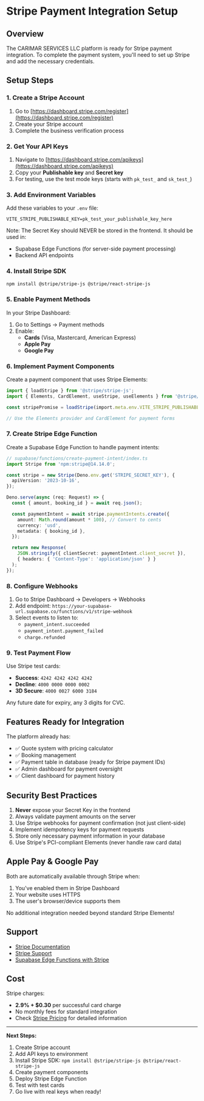 # Stripe Payment Integration Setup

## Overview

The CARIMAR SERVICES LLC platform is ready for Stripe payment integration. To complete the payment system, you'll need to set up Stripe and add the necessary credentials.

## Setup Steps

### 1. Create a Stripe Account

1. Go to [https://dashboard.stripe.com/register](https://dashboard.stripe.com/register)
2. Create your Stripe account
3. Complete the business verification process

### 2. Get Your API Keys

1. Navigate to [https://dashboard.stripe.com/apikeys](https://dashboard.stripe.com/apikeys)
2. Copy your **Publishable key** and **Secret key**
3. For testing, use the test mode keys (starts with `pk_test_` and `sk_test_`)

### 3. Add Environment Variables

Add these variables to your `.env` file:

```env
VITE_STRIPE_PUBLISHABLE_KEY=pk_test_your_publishable_key_here
```

Note: The Secret Key should NEVER be stored in the frontend. It should be used in:
- Supabase Edge Functions (for server-side payment processing)
- Backend API endpoints

### 4. Install Stripe SDK

```bash
npm install @stripe/stripe-js @stripe/react-stripe-js
```

### 5. Enable Payment Methods

In your Stripe Dashboard:

1. Go to Settings → Payment methods
2. Enable:
   - **Cards** (Visa, Mastercard, American Express)
   - **Apple Pay**
   - **Google Pay**

### 6. Implement Payment Components

Create a payment component that uses Stripe Elements:

```typescript
import { loadStripe } from '@stripe/stripe-js';
import { Elements, CardElement, useStripe, useElements } from '@stripe/react-stripe-js';

const stripePromise = loadStripe(import.meta.env.VITE_STRIPE_PUBLISHABLE_KEY);

// Use the Elements provider and CardElement for payment forms
```

### 7. Create Stripe Edge Function

Create a Supabase Edge Function to handle payment intents:

```typescript
// supabase/functions/create-payment-intent/index.ts
import Stripe from 'npm:stripe@14.14.0';

const stripe = new Stripe(Deno.env.get('STRIPE_SECRET_KEY'), {
  apiVersion: '2023-10-16',
});

Deno.serve(async (req: Request) => {
  const { amount, booking_id } = await req.json();

  const paymentIntent = await stripe.paymentIntents.create({
    amount: Math.round(amount * 100), // Convert to cents
    currency: 'usd',
    metadata: { booking_id },
  });

  return new Response(
    JSON.stringify({ clientSecret: paymentIntent.client_secret }),
    { headers: { 'Content-Type': 'application/json' } }
  );
});
```

### 8. Configure Webhooks

1. Go to Stripe Dashboard → Developers → Webhooks
2. Add endpoint: `https://your-supabase-url.supabase.co/functions/v1/stripe-webhook`
3. Select events to listen to:
   - `payment_intent.succeeded`
   - `payment_intent.payment_failed`
   - `charge.refunded`

### 9. Test Payment Flow

Use Stripe test cards:

- **Success**: `4242 4242 4242 4242`
- **Decline**: `4000 0000 0000 0002`
- **3D Secure**: `4000 0027 6000 3184`

Any future date for expiry, any 3 digits for CVC.

## Features Ready for Integration

The platform already has:

- ✅ Quote system with pricing calculator
- ✅ Booking management
- ✅ Payment table in database (ready for Stripe payment IDs)
- ✅ Admin dashboard for payment oversight
- ✅ Client dashboard for payment history

## Security Best Practices

1. **Never** expose your Secret Key in the frontend
2. Always validate payment amounts on the server
3. Use Stripe webhooks for payment confirmation (not just client-side)
4. Implement idempotency keys for payment requests
5. Store only necessary payment information in your database
6. Use Stripe's PCI-compliant Elements (never handle raw card data)

## Apple Pay & Google Pay

Both are automatically available through Stripe when:

1. You've enabled them in Stripe Dashboard
2. Your website uses HTTPS
3. The user's browser/device supports them

No additional integration needed beyond standard Stripe Elements!

## Support

- [Stripe Documentation](https://stripe.com/docs)
- [Stripe Support](https://support.stripe.com/)
- [Supabase Edge Functions with Stripe](https://supabase.com/docs/guides/functions/examples/stripe-webhooks)

## Cost

Stripe charges:
- **2.9% + $0.30** per successful card charge
- No monthly fees for standard integration
- Check [Stripe Pricing](https://stripe.com/pricing) for detailed information

---

**Next Steps:**
1. Create Stripe account
2. Add API keys to environment
3. Install Stripe SDK: `npm install @stripe/stripe-js @stripe/react-stripe-js`
4. Create payment components
5. Deploy Stripe Edge Function
6. Test with test cards
7. Go live with real keys when ready!
